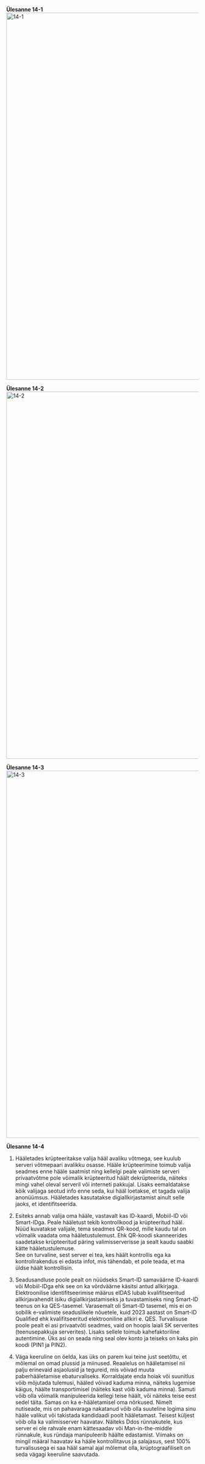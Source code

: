 **Ülesanne 14-1**
<img width="959" alt="14-1" src="https://github.com/user-attachments/assets/cf8eb961-ab21-4127-bdf2-fea0dd399d4f" />


**Ülesanne 14-2**
<img width="959" alt="14-2" src="https://github.com/user-attachments/assets/54e776c5-adb8-4a4e-ba47-46d735c900cf" />


**Ülesanne 14-3**
<img width="959" alt="14-3" src="https://github.com/user-attachments/assets/118b6ab2-4ef8-4b3a-9ffb-507e44f01724" />


**Ülesanne 14-4**

1. Hääletades krüpteeritakse valija hääl avaliku võtmega, see kuulub serveri võtmepaari avalikku osasse. 
   Hääle krüpteerimine toimub valija seadmes enne hääle saatmist ning kellelgi peale valimiste serveri privaatvõtme 
   pole võimalik krüpteeritud häält dekrüpteerida, näiteks mingi vahel oleval serveril või interneti pakkujal. Lisaks
   eemaldatakse kõik valijaga seotud info enne seda, kui hääl loetakse, et tagada valija anonüümsus. Hääletades kasutatakse
   digiallkirjastamist ainult selle jaoks, et identifitseerida.

2. Esiteks annab valija oma hääle, vastavalt kas ID-kaardi, Mobiil-ID või Smart-IDga. Peale hääletust tekib kontrollkood ja
   krüpteeritud hääl. Nüüd kuvatakse valijale, tema seadmes QR-kood, mille kaudu tal on võimalik vaadata oma hääletustulemust. 
   Ehk QR-koodi skanneerides saadetakse krüpteeritud päring valimisserverisse ja sealt kaudu saabki kätte hääletustulemuse.  
   See on turvaline, sest server ei tea, kes häält kontrollis ega ka kontrollrakendus ei edasta infot, mis tähendab, et pole teada,
   et ma üldse häält kontrollisin. 

3. Seadusandluse poole pealt on nüüdseks Smart-ID samaväärne ID-kaardi või Mobiil-IDga ehk see on ka võrdväärne käsitsi antud allkirjaga.
   Elektroonilise identifitseerimise määrus eIDAS lubab kvalifitseeritud allkirjavahendit isiku digiallkirjastamiseks ja tuvastamiseks 
   ning Smart-ID teenus on ka  QES-tasemel. Varasemalt oli Smart-ID tasemel, mis ei on sobilik e-valimiste seaduslikele nõuetele, kuid 2023
   aastast on Smart-ID Qualified ehk kvalifitseeritud elektrooniline allkiri e. QES. Turvalisuse poole pealt ei asi privaatvõti seadmes, 
   vaid on hoopis laiali SK serverites (teenusepakkuja serverites). Lisaks sellele  toimub kahefaktoriline autentimine. Üks asi on seada 
   ning seal olev konto ja teiseks on kaks pin koodi (PIN1 ja PIN2).

4. Väga keeruline on öelda, kas üks on parem kui teine just seetõttu, et mõlemal on omad plussid ja miinused. Reaalelus on hääletamisel nii palju 
   erinevaid asjaolusid ja tegureid, mis võivad muuta paberhääletamise ebaturvaliseks. Korraldajate enda hoiak või suunitlus võib mõjutada 
   tulemusi, hääled võivad kaduma minna, näiteks lugemise käigus, häälte transportimisel (näiteks kast võib kaduma minna). Samuti võib olla
   võimalik manipuleerida kellegi teise häält, või näiteks teise eest sedel täita. Samas on ka e-hääletamisel oma nõrkused. Nimelt nutiseade,
   mis on pahavaraga nakatanud võib olla suuteline logima sinu hääle valikut või takistada kandidaadi poolt hääletamast. Teisest küljest võib 
   olla ka valimisserver haavatav. Näiteks Ddos rünnakutele, kus server ei ole rahvale enam kättesaadav või Man-in-the-middle rünnakule, 
   kus ründaja manipuleerib häälte edastamist. Viimaks on mingil määral haavatav ka hääle kontrollitavus ja salajasus, sest 100% turvalisusega 
   ei saa hääl samal ajal mõlemat olla, krüptograafiliselt on seda vägagi keeruline saavutada.


